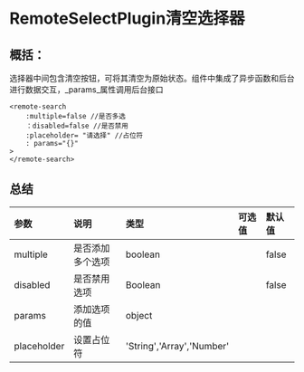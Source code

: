 # RemoteSelectPlugin清空选择器

## 概括：

选择器中间包含清空按钮，可将其清空为原始状态。组件中集成了异步函数和后台进行数据交互，_params_属性调用后台接口

```markup
<remote-search 
    :multiple=false //是否多选
    ：disabled=false //是否禁用
    :placeholder= "请选择" //占位符
    : params="{}"
>
</remote-search>
```

## 总结

| 参数 | 说明 | 类型 | 可选值 | 默认值 |
| :--- | :--- | :--- | :--- | :--- |
| multiple | 是否添加多个选项 | boolean |  | false |
| disabled | 是否禁用选项 | Boolean |  | false |
| params | 添加选项的值 | object |  |  |
| placeholder | 设置占位符 | 'String','Array','Number' |  |  |

